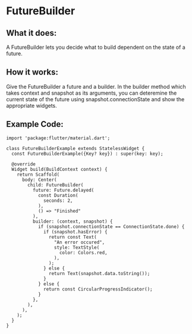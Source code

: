 # FutureBuilder

## What it does:
A FutureBuilder lets you decide what to build dependent on the state of a future.

## How it works:
Give the FutureBuilder a future and a builder. In the builder method which takes context and snapshot as its arguments, you can deteremine the current state of the future using snapshot.connectionState and show the appropriate widgets.

## Example Code:
    import 'package:flutter/material.dart';

    class FutureBuilderExample extends StatelessWidget {
      const FutureBuilderExample({Key? key}) : super(key: key);

      @override
      Widget build(BuildContext context) {
        return Scaffold(
          body: Center(
            child: FutureBuilder(
              future: Future.delayed(
                const Duration(
                  seconds: 2,
                ),
                () => "Finished"
              ),
              builder: (context, snapshot) {
                if (snapshot.connectionState == ConnectionState.done) {
                  if (snapshot.hasError) {
                    return const Text(
                      "An error occured",
                      style: TextStyle(
                        color: Colors.red,
                      ),
                    );
                  } else {
                    return Text(snapshot.data.toString());
                  }
                } else {
                  return const CircularProgressIndicator();
                }
              },
            ),
          ),
        );
      }
    }